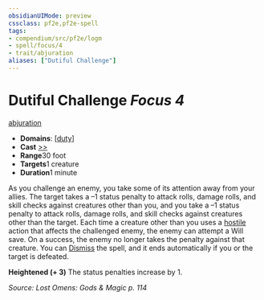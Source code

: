 ```yaml
---
obsidianUIMode: preview
cssclass: pf2e,pf2e-spell
tags:
- compendium/src/pf2e/logm
- spell/focus/4
- trait/abjuration
aliases: ["Dutiful Challenge"]
---
```

# Dutiful Challenge *Focus 4*   
[abjuration](../../rules/traits/abjuration.md)  

- **Domains**: [[duty](../setting/domains.md#Duty)]
- **Cast** [>>](../../rules/core-rulebook/chapter-9-playing-the-game.md#Actions "Two-Action") 
- **Range**30 foot
- **Targets**1 creature
- **Duration**1 minute

As you challenge an enemy, you take some of its attention away from your allies. The target takes a –1 status penalty to attack rolls, damage rolls, and skill checks against creatures other than you, and you take a –1 status penalty to attack rolls, damage rolls, and skill checks against creatures other than the target. Each time a creature other than you uses a [hostile](../../rules/conditions.md#Hostile) action that affects the challenged enemy, the enemy can attempt a Will save. On a success, the enemy no longer takes the penalty against that creature. You can [Dismiss](../../rules/actions/dismiss.md) the spell, and it ends automatically if you or the target is defeated.

**Heightened (+ 3)** The status penalties increase by 1.

*Source: Lost Omens: Gods & Magic p. 114*